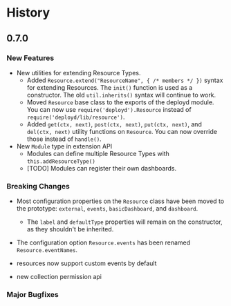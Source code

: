 # History

## 0.7.0

### New Features
- New utilities for extending Resource Types.
  - Added `Resource.extend("ResourceName", { /* members */ })` syntax for extending Resources. The `init()` function is used as a constructor. The old `util.inherits()` syntax will continue to work.
  - Moved `Resource` base class to the exports of the deployd module. You can now use `require('deployd').Resource` instead of `require('deployd/lib/resource')`.
  - Added `get(ctx, next)`, `post(ctx, next)`, `put(ctx, next)`, and `del(ctx, next)` utility functions on `Resource`. You can now override those instead of `handle()`. 
- New `Module` type in extension API
  - Modules can define multiple Resource Types with `this.addResourceType()`
  - [TODO] Modules can register their own dashboards.

### Breaking Changes
- Most configuration properties on the `Resource` class have been moved to the prototype: `external`, `events`, `basicDashboard`, and `dashboard`.
  - The `label` and `defaultType` properties will remain on the constructor, as they shouldn't be inherited.
- The configuration option `Resource.events` has been renamed `Resource.eventNames`.


- resources now support custom events by default
- new collection permission api

### Major Bugfixes